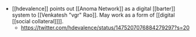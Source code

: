 - [[hdevalence]] points out [[Anoma Network]] as a digital [[barter]] system to [[Venkatesh "vgr" Rao]]. May work as a form of [[digital [[social collateral]]]].
    - https://twitter.com/hdevalence/status/1475207076884279297?s=20
